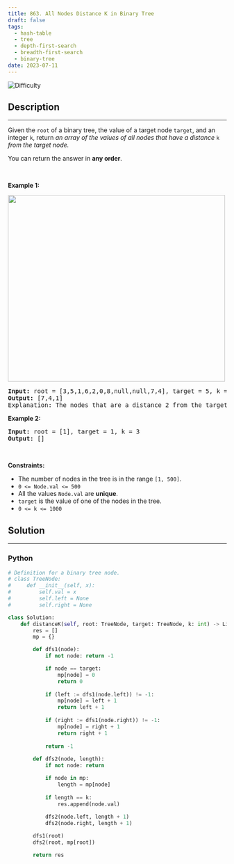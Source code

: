 ```yaml
---
title: 863. All Nodes Distance K in Binary Tree
draft: false
tags: 
  - hash-table
  - tree
  - depth-first-search
  - breadth-first-search
  - binary-tree
date: 2023-07-11
---
```


![Difficulty](https://img.shields.io/badge/Difficulty-Medium-blue.svg)

## Description

---
<p>Given the <code>root</code> of a binary tree, the value of a target node <code>target</code>, and an integer <code>k</code>, return <em>an array of the values of all nodes that have a distance </em><code>k</code><em> from the target node.</em></p>

<p>You can return the answer in <strong>any order</strong>.</p>

<p>&nbsp;</p>
<p><strong class="example">Example 1:</strong></p>
<img alt="" src="https://s3-lc-upload.s3.amazonaws.com/uploads/2018/06/28/sketch0.png" style="width: 500px; height: 429px;" />
<pre>
<strong>Input:</strong> root = [3,5,1,6,2,0,8,null,null,7,4], target = 5, k = 2
<strong>Output:</strong> [7,4,1]
Explanation: The nodes that are a distance 2 from the target node (with value 5) have values 7, 4, and 1.
</pre>

<p><strong class="example">Example 2:</strong></p>

<pre>
<strong>Input:</strong> root = [1], target = 1, k = 3
<strong>Output:</strong> []
</pre>

<p>&nbsp;</p>
<p><strong>Constraints:</strong></p>

<ul>
	<li>The number of nodes in the tree is in the range <code>[1, 500]</code>.</li>
	<li><code>0 &lt;= Node.val &lt;= 500</code></li>
	<li>All the values <code>Node.val</code> are <strong>unique</strong>.</li>
	<li><code>target</code> is the value of one of the nodes in the tree.</li>
	<li><code>0 &lt;= k &lt;= 1000</code></li>
</ul>


## Solution

---
### Python
``` py title='all-nodes-distance-k-in-binary-tree'
# Definition for a binary tree node.
# class TreeNode:
#     def __init__(self, x):
#         self.val = x
#         self.left = None
#         self.right = None

class Solution:
    def distanceK(self, root: TreeNode, target: TreeNode, k: int) -> List[int]:
        res = []
        mp = {}

        def dfs1(node):
            if not node: return -1

            if node == target:
                mp[node] = 0
                return 0
            
            if (left := dfs1(node.left)) != -1:
                mp[node] = left + 1
                return left + 1
            
            if (right := dfs1(node.right)) != -1:
                mp[node] = right + 1
                return right + 1
            
            return -1
        
        def dfs2(node, length):
            if not node: return

            if node in mp:
                length = mp[node]
            
            if length == k:
                res.append(node.val)
            
            dfs2(node.left, length + 1)
            dfs2(node.right, length + 1)

        dfs1(root)
        dfs2(root, mp[root])

        return res

```

